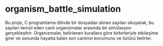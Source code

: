 # organism_battle_simulation

Bu proje, C programlama dilinde bir dosyadan alınan sayıları okuyarak, bu sayıları temsil eden canlı organizmalar arasında bir simülasyon gerçekleştirir. Organizmalar, belirlenen kurallara göre birbirleriyle etkileşime girer ve sonunda hayatta kalan son canlının konumunu ve türünü belirler.
